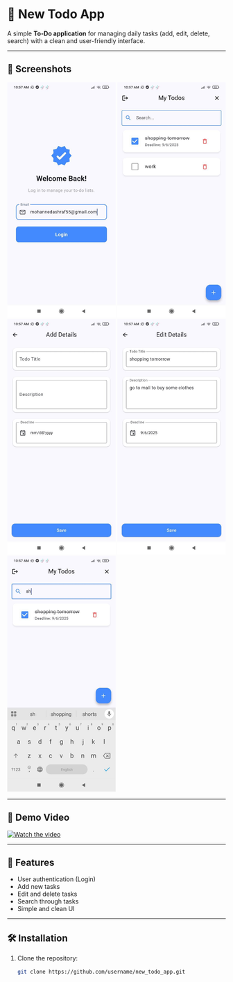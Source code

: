 # 📝 New Todo App

A simple **To-Do application** for managing daily tasks (add, edit, delete, search) with a clean and user-friendly interface.

---

## 📸 Screenshots

<img src="assets/images/login.jpg" width="250"> 
<img src="assets/images/todo_screen.jpg" width="250">
<img src="assets/images/add_todo.jpg" width="250">  
<img src="assets/images/edit_todo.jpg" width="250"> 
<img src="assets/images/search.jpg" width="250">

---

## 🎥 Demo Video

[![Watch the video](https://img.youtube.com/vi/bnh19zYko0Y/0.jpg)](https://youtube.com/shorts/bnh19zYko0Y)

---

## 🚀 Features

- User authentication (Login)
- Add new tasks
- Edit and delete tasks
- Search through tasks
- Simple and clean UI

---

## 🛠️ Installation

1. Clone the repository:
   ```bash
   git clone https://github.com/username/new_todo_app.git
